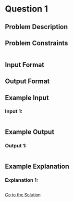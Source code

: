 # Question 1

## Problem Description

## Problem Constraints

```

```

## Input Format

## Output Format

## Example Input

### Input 1:

```

```

## Example Output

### Output 1:

```

```

## Example Explanation

### Explanation 1:

```

```

[Go to the Solution](../solutions/question_1.py)
